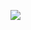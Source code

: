 ![](https://capsule-render.vercel.app/api?type=venom&height=300&color=gradient&text=Input%20text&reversal=false&fontColor=black)
